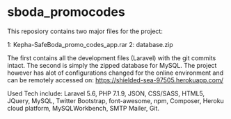 # sboda_promocodes
This reposiory contains two major files for the project:

1: Kepha-SafeBoda_promo_codes_app.rar 
2: database.zip

The first contains all the development files (Laravel) with the git commits intact. The second is simply the zipped database for MySQL.
The project however has alot of configurations changed for the online environment and can be remotely accessed on: https://shielded-sea-97505.herokuapp.com/

Used Tech include: Laravel 5.6, PHP 7.1.9, JSON, CSS/SASS, HTML5, JQuery, MySQL, Twitter Bootstrap, font-awesome, npm, Composer, Heroku cloud platform, 
MySQLWorkbench, SMTP Mailer, Git.

